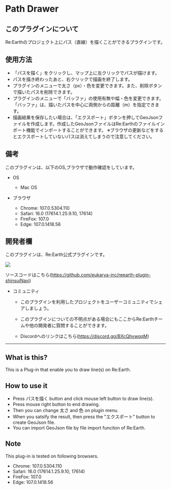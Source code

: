 # Path Drawer


## このプラグインについて

Re:Earthのプロジェクト上にパス（直線）を描くことができるプラグインです。

## 使用方法

- 「パスを描く」をクリックし、マップ上に左クリックでパスが描けます。
- パスを描き終わったあと、右クリックで描画を終了します。
- プラグインのメニューで太さ（px）・色を変更できます。また、削除ボタンで描いたパスを削除できます。
- プラグインのメニューで「バッファ」の使用有無や幅・色を変更できます。「バッファ」は、描いたパスを中心に両側からの距離（m）を指定できます。
- 描画結果を保存したい場合は、「エクスポート」ボタンを押してGeoJsonファイルを作成します。作成したGeoJsonファイルはRe:Earthのファイルインポート機能でインポートすることができます。
※ブラウザの更新などをするとエクスポートしていないパスは消えてしまうので注意してください。

## 備考

このプラグインは、以下のOS,ブラウザで動作確認をしています。

- OS
  - Mac OS

- ブラウザ
  - Chrome: 107.0.5304.110
  - Safari: 16.0 (17614.1.25.9.10, 17614)
  - FireFox: 107.0
  - Edge: 107.0.1418.56


## 開発者欄

このプラグインは、Re:Earth公式プラグインです。

 ![](https://eukarya-inc.github.io/reearth-plugin-shinsuiNavi/src/logo-3.png)

ソースコードはこちら(https://github.com/eukarya-inc/reearth-plugin-shinsuiNavi)

- コミュニティ

  - このプラグインを利用したプロジェクトをユーザーコミュニティでシェアしましょう。

  - このプラグインについての不明点がある場合にもここからRe:Earthチームや他の開発者に質問することができます。

  - Discordへのリンクはこちら(https://discord.gg/BXcQhvwqqM)

*****

## What is this?
This is a Plug-in that enable you to draw line(s) on Re:Earth.

## How to use it
- Press パスを描く button and click mouse left button to draw line(s).
- Press mouse right button to end drawing.
- Then you can change 太さ and 色 on plugin menu.
- When you satsify the result, then press the "エクスポート" button to create GeoJson file.
- You can import GeoJson file by file import funciton of Re:Earth.

## Note
This plug-in is tested on following browsers.
- Chrome:  107.0.5304.110
- Safari:  16.0 (17614.1.25.9.10, 17614)
- FireFox: 107.0
- Edge:    107.0.1418.56
